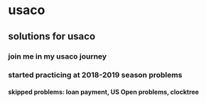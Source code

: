 # usaco
## solutions for usaco
### join me in my usaco journey
### started practicing at 2018-2019 season problems
#### skipped problems: loan payment, US Open problems, clocktree
